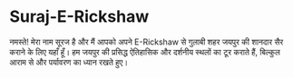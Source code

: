 # Suraj-E-Rickshaw
नमस्ते! मेरा नाम सूरज है और मैं आपको अपने E-Rickshaw से गुलाबी शहर जयपुर की शानदार सैर कराने के लिए यहाँ हूँ। हम जयपुर की प्रसिद्ध ऐतिहासिक और दर्शनीय स्थलों का टूर कराते हैं, बिल्कुल आराम से और पर्यावरण का ध्यान रखते हुए।
